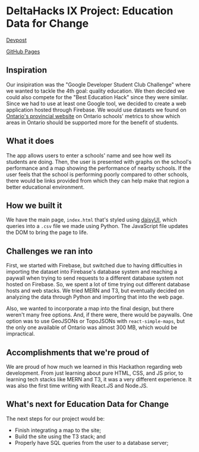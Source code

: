 # DeltaHacks IX Project: Education Data for Change

[Devpost](https://devpost.com/software/education-data-for-change)

[GitHub Pages](https://owengretzinger.github.io/education-data-for-change/)

## Inspiration

Our insipiration was the "Google Developer Student Club Challenge" where we wanted to tackle the 4th goal: quality education. We then decided we could also compete for the "Best Education Hack" since they were similar. Since we had to use at least one Google tool, we decided to create a web application hosted through Firebase. We would use datasets we found on [Ontario's provincial website](https://data.ontario.ca/en/dataset) on Ontario schools' metrics to show which areas in Ontario should be supported more for the benefit of students.

## What it does

The app allows users to enter a schools' name and see how well its students are doing. Then, the user is presented with graphs on the school's performance and a map showing the performance of nearby schools. If the user feels that the school is performing poorly compared to other schools, there would be links provided from which they can help make that region a better educational environment.

## How we built it

We have the main page, `index.html` that's styled using [daisyUI](https://daisyui.com/), which queries into a `.csv` file we made using Python. The JavaScript file updates the DOM to bring the page to life. 

## Challenges we ran into

First, we started with Firebase, but switched due to having difficulties in importing the dataset into Firebase's database system and reaching a paywall when trying to send requests to a different database system not hosted on Firebase. So, we spent a lot of time trying out different database hosts and web stacks. We tried MERN and T3, but eventually decided on analyzing the data through Python and importing that into the web page. 

Also, we wanted to incorporate a map into the final design, but there weren't many free options. And, if there were, there would be paywalls. One option was to use GeoJSONs or TopoJSONs with `react-simple-maps`, but the only one available of Ontario was almost 300 MB, which would be impractical.  

## Accomplishments that we're proud of

We are proud of how much we learned in this Hackathon regarding web development. From just learning about pure HTML, CSS, and JS prior, to learning tech stacks like MERN and T3, it was a very different experience. It was also the first time writing with React.JS and Node.JS. 

## What's next for Education Data for Change

The next steps for our project would be:
- Finish integrating a map to the site;
- Build the site using the T3 stack; and
- Properly have SQL queries from the user to a database server; 
